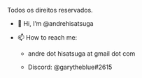 
Todos os direitos reservados.

- 👋 Hi, I’m @andrehisatsuga

<!--- 👀 I’m interested in ...
- 🌱 I’m currently learning ...
- 💞️ I’m looking to collaborate on ...
-->
- 📫 How to reach me: 
  - andre dot hisatsuga at gmail dot com

  - Discord: @garytheblue#2615

<!---
andrehisatsuga/andrehisatsuga is a ✨ special ✨ repository because its `README.md` (this file) appears on your GitHub profile.
You can click the Preview link to take a look at your changes.
--->
